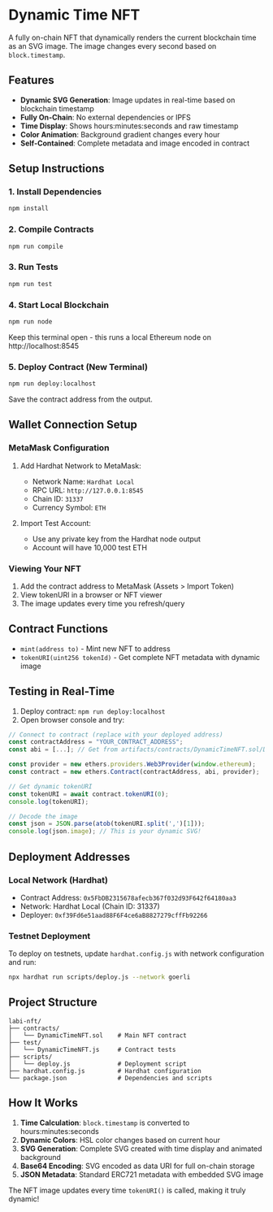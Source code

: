 # Dynamic Time NFT

A fully on-chain NFT that dynamically renders the current blockchain time as an SVG image. The image changes every second based on `block.timestamp`.

## Features

- **Dynamic SVG Generation**: Image updates in real-time based on blockchain timestamp
- **Fully On-Chain**: No external dependencies or IPFS
- **Time Display**: Shows hours:minutes:seconds and raw timestamp
- **Color Animation**: Background gradient changes every hour
- **Self-Contained**: Complete metadata and image encoded in contract

## Setup Instructions

### 1. Install Dependencies
```bash
npm install
```

### 2. Compile Contracts
```bash
npm run compile
```

### 3. Run Tests
```bash
npm run test
```

### 4. Start Local Blockchain
```bash
npm run node
```
Keep this terminal open - this runs a local Ethereum node on http://localhost:8545

### 5. Deploy Contract (New Terminal)
```bash
npm run deploy:localhost
```
Save the contract address from the output.

## Wallet Connection Setup

### MetaMask Configuration
1. Add Hardhat Network to MetaMask:
   - Network Name: `Hardhat Local`
   - RPC URL: `http://127.0.0.1:8545`
   - Chain ID: `31337`
   - Currency Symbol: `ETH`

2. Import Test Account:
   - Use any private key from the Hardhat node output
   - Account will have 10,000 test ETH

### Viewing Your NFT
1. Add the contract address to MetaMask (Assets > Import Token)
2. View tokenURI in a browser or NFT viewer
3. The image updates every time you refresh/query

## Contract Functions

- `mint(address to)` - Mint new NFT to address
- `tokenURI(uint256 tokenId)` - Get complete NFT metadata with dynamic image

## Testing in Real-Time

1. Deploy contract: `npm run deploy:localhost`
2. Open browser console and try:
```javascript
// Connect to contract (replace with your deployed address)
const contractAddress = "YOUR_CONTRACT_ADDRESS";
const abi = [...]; // Get from artifacts/contracts/DynamicTimeNFT.sol/DynamicTimeNFT.json

const provider = new ethers.providers.Web3Provider(window.ethereum);
const contract = new ethers.Contract(contractAddress, abi, provider);

// Get dynamic tokenURI
const tokenURI = await contract.tokenURI(0);
console.log(tokenURI);

// Decode the image
const json = JSON.parse(atob(tokenURI.split(',')[1]));
console.log(json.image); // This is your dynamic SVG!
```

## Deployment Addresses

### Local Network (Hardhat)
- Contract Address: `0x5FbDB2315678afecb367f032d93F642f64180aa3`
- Network: Hardhat Local (Chain ID: 31337)  
- Deployer: `0xf39Fd6e51aad88F6F4ce6aB8827279cffFb92266`

### Testnet Deployment
To deploy on testnets, update `hardhat.config.js` with network configuration and run:
```bash
npx hardhat run scripts/deploy.js --network goerli
```

## Project Structure

```
labi-nft/
├── contracts/
│   └── DynamicTimeNFT.sol    # Main NFT contract
├── test/
│   └── DynamicTimeNFT.js     # Contract tests
├── scripts/
│   └── deploy.js             # Deployment script
├── hardhat.config.js         # Hardhat configuration
└── package.json              # Dependencies and scripts
```

## How It Works

1. **Time Calculation**: `block.timestamp` is converted to hours:minutes:seconds
2. **Dynamic Colors**: HSL color changes based on current hour
3. **SVG Generation**: Complete SVG created with time display and animated background
4. **Base64 Encoding**: SVG encoded as data URI for full on-chain storage
5. **JSON Metadata**: Standard ERC721 metadata with embedded SVG image

The NFT image updates every time `tokenURI()` is called, making it truly dynamic!